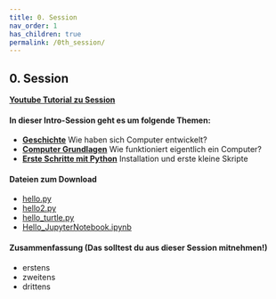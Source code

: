 ```yaml
---
title: 0. Session
nav_order: 1
has_children: true
permalink: /0th_session/
---
```


## 0. Session

[**Youtube Tutorial zu Session**](https://youtu.be/lrL5yVR3ZdA)

#### In dieser Intro-Session geht es um folgende Themen:

* [**Geschichte**](./geschichte) Wie haben sich Computer entwickelt?
* [**Computer Grundlagen**](./computer_science) Wie funktioniert eigentlich ein Computer?
* [**Erste Schritte mit Python**](./python_quickstart) Installation und erste kleine Skripte

#### Dateien zum Download
* [hello.py](./crashkurs/hello.py)
* [hello2.py](./crashkurs/hello2.py)
* [hello_turtle.py](./crashkurs/hello_turtle.py)
* [Hello_JupyterNotebook.ipynb](./crashkurs/Hello_JupyterNotebook.ipynb)


#### Zusammenfassung (Das solltest du aus dieser Session mitnehmen!)

* erstens
* zweitens
* drittens
